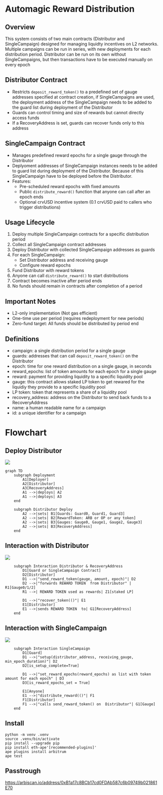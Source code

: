 # Automagic Reward Distribution 

## Overview
This system consists of two main contracts (Distributor and SingleCampaign) designed for managing liquidty incentives on L2 networks. Multiple campaigns can be run in series, with new deployments for each distribution period. Distributor can be run on its own without SingleCampaigns, but then transactions have to be executed manually on every epoch

## Distributor Contract
- Restricts `deposit_reward_token()` to a predefined set of gauge addresses specified at contract creation, if SingleCampaigns are used, the deployment address of the SingleCampaign needs to be added to the guard list during deployment of the Distributor
- Guards can control timing and size of rewards but cannot directly access funds
- If a RecoveryAddress is set, guards can recover funds only to this address

## SingleCampaign Contract
- Manages predefined reward epochs for a single gauge through the Distributor
- Deplyoment addresses of SingleCampaign instances needs to be added to guard list during deployment of the Distributor. Because of this SingleCampaign have to be deployed before the Distributor.
- Features:
  - Pre-scheduled reward epochs with fixed amounts
  - Public `distribute_reward()` function that anyone can call after an epoch ends
  - Optional crvUSD incentive system (0.1 crvUSD paid to callers who trigger distributions)

## Usage Lifecycle
1. Deploy multiple SingleCampaign contracts for a specific distribution period
2. Collect all SingleCampaign contract addresses
3. Deploy Distributor with collected SingleCampaign addresses as guards
4. For each SingleCampaign:
   - Set Distributor address and receiving gauge
   - Configure reward epochs
5. Fund Distributor with reward tokens
6. Anyone can call `distribute_reward()` to start distributions
7. Contract becomes inactive after period ends
8. No funds should remain in contracts after completion of a period

## Important Notes
- L2-only implementation (Not gas efficient)
- One-time use per period (requires redeployment for new periods)
- Zero-fund target: All funds should be distributed by period end

## Definitions

- campaign: a single distribution period for a single gauge
- guards: addresses that can call `deposit_reward_token()` on the Distributor
- epoch: time for one reward distribution on a single gauge, in seconds
- reward_epochs: list of token amounts for each epoch for a single gauge
- reward: payment for providing liquidity to a specific liquidity pool
- gauge: this contract allows staked LP token to get rewared for the liquidiy they provide to a specific liquidity pool
- LP token: token that represents a share of a liquidity pool
- recovery_address: address on the Distributor to send back funds to a RecoveryAddress
- name: a human readable name for a campaign
- id: a unique identifier for a campaign

# Flowchart

## Deploy Distributor


[![](https://mermaid.ink/img/pako:eNp9UlFvgjAQ_ivkntHQMpD2YYmGxKdli_Np4EO1NyVKMQW2MfW_rwWWsWXah37tfXffXe96gk0hETikaqvFcecs41Q5ZpX1ujPEeDwUTY6q6gi7piTpzKhXAytN4qysdLauq-IX4ScL3BRvqJuplBrLckgSZzS6P8tWrzwblRuc33GoZKr-1vmTuq95WFmrU2JlRGYkmddCy5I7LXpuh6RHf3UtkJpnvBuPZbFHxZ3pYuaYZI9PdheqcSprvxrtJ3NRb9GmtWjTWiQ90h79GwL_d7HtBriQo85FJs0wT5ZIodphjilwc5RC71Mz5IvxE6ZHz43aAK90jS7oot7ugL-KQ2lu9VGKCuNMmLbm3y5HoV6KYngFfoIP4JNgTCMvJEFAmUcZoy40wKkxR_6dx5jPJlFIg4sLn228Nw6jwGNhFLIgiPyQEBdQZmZoD90_bL_j5QuuJci8?type=png)](https://mermaid.live/edit#pako:eNp9UlFvgjAQ_ivkntHQMpD2YYmGxKdli_Np4EO1NyVKMQW2MfW_rwWWsWXah37tfXffXe96gk0hETikaqvFcecs41Q5ZpX1ujPEeDwUTY6q6gi7piTpzKhXAytN4qysdLauq-IX4ScL3BRvqJuplBrLckgSZzS6P8tWrzwblRuc33GoZKr-1vmTuq95WFmrU2JlRGYkmddCy5I7LXpuh6RHf3UtkJpnvBuPZbFHxZ3pYuaYZI9PdheqcSprvxrtJ3NRb9GmtWjTWiQ90h79GwL_d7HtBriQo85FJs0wT5ZIodphjilwc5RC71Mz5IvxE6ZHz43aAK90jS7oot7ugL-KQ2lu9VGKCuNMmLbm3y5HoV6KYngFfoIP4JNgTCMvJEFAmUcZoy40wKkxR_6dx5jPJlFIg4sLn228Nw6jwGNhFLIgiPyQEBdQZmZoD90_bL_j5QuuJci8)
```
graph TD
    subgraph Deployment
        A1[Deployer]
        A2[Distributor]
        A3[RecoveryAddress]
        A1 -->|deploys| A2
        A1 -->|deploys| A3
    end

    subgraph Distributor Deploy
        A2 -->|sets| B1[Guards: Guard0, Guard1, Guard3]
        A2 -->|sets| B2[RewardToken: ARB or OP or any token]
        A2 -->|sets| B3[Gauges: Gauge0, Gauge1, Gauge2, Gauge3]
        A2 -->|sets| B3[RecoveryAddress]
    end
```

## Interaction with Distributor

[![](https://mermaid.ink/img/pako:eNp1Uu9r2zAQ_VeO-zA6cNPITuzaHwalNmVsbMMtDBqNolqKY1JLRj-2pXH-98l11rpl0yfd3XtP7-60x0pxgRnWmnUbuMmpBH-Mux8TH6UVmlW2URLyxljd3DurNLyDUlTqp9C7C861MGbkDScnqyvHNAcPu25k_SAuWduxppZwqaQd1H5M0OFqojstEDg9_dBTNELyOy1-eck7q7ZCntTM1SIA1ionbQCiU9XmPcXei02Fj_y10gPXQFl8vyhzuPn6qfgCsNaqnbZEEXoovfdBfH5GzsKJmXI081rCGcGBGRi9mR5uycpYtvXZz9-eyf_oSI-jO3Zz8mS9IC_AgvxnJsWoMEzkbTtW9XBFVm-2cuR6PJVUYoCt0C1ruF_4fihRtBvRCoqZv3KmtxSpPHgc8y9f72SFmdVOBKiVqzeYrdmD8ZHrOLMib5j_JO1ztmPyVqn2L8WHmO3xN2YkDmfncXyeLtIkWoSLJA5wh1m0iGZLEqVpmpAwmYfxIcDHJ4H5bJlEaRyGvkCiZUSWhz8WSM99?type=png)](https://mermaid.live/edit#pako:eNp1Uu9r2zAQ_VeO-zA6cNPITuzaHwalNmVsbMMtDBqNolqKY1JLRj-2pXH-98l11rpl0yfd3XtP7-60x0pxgRnWmnUbuMmpBH-Mux8TH6UVmlW2URLyxljd3DurNLyDUlTqp9C7C861MGbkDScnqyvHNAcPu25k_SAuWduxppZwqaQd1H5M0OFqojstEDg9_dBTNELyOy1-eck7q7ZCntTM1SIA1ionbQCiU9XmPcXei02Fj_y10gPXQFl8vyhzuPn6qfgCsNaqnbZEEXoovfdBfH5GzsKJmXI081rCGcGBGRi9mR5uycpYtvXZz9-eyf_oSI-jO3Zz8mS9IC_AgvxnJsWoMEzkbTtW9XBFVm-2cuR6PJVUYoCt0C1ruF_4fihRtBvRCoqZv3KmtxSpPHgc8y9f72SFmdVOBKiVqzeYrdmD8ZHrOLMib5j_JO1ztmPyVqn2L8WHmO3xN2YkDmfncXyeLtIkWoSLJA5wh1m0iGZLEqVpmpAwmYfxIcDHJ4H5bJlEaRyGvkCiZUSWhz8WSM99)

```graph TD
    subgraph Interaction Distributor & RecoveryAddress
        D1[Guard or SingleCampaign Contract]
        D2[Distributor]
        D1 -->|"send_reward_token(gauge, amount, epoch)"| D2
        D2 -->|"forwards REWARD TOKEN  from Distributor" | R1[Gauge0/1/2]
        R1 -->| REWARD TOKEN used as rewards| Z1[staked LP]
      
        D1 -->|"recover_token(()"| E1
        E1[Distributor]
        E1 -->|sends REWARD TOKEN  to| G1[RecoveryAddress]
    end
```

## Interaction with SingleCampaign

[![](https://mermaid.ink/img/pako:eNptkslu2zAQhl9lMCcbUAzttgUkQFA1Qc_JqZYhMNJEIiKRApemruN3LyU7iYKWJ872zT9DHrGSNWGGjWJDC495IcAdbZ_Ojh_CkGKV4VLAAxdNR99YPzDeiHPiePJgd2-ZqvdzF1xd3bwVqMnYYVFzbRR_skaqktW1Iq09UFQR_-WYZcNsQx70XJQ0yKota6vY2HJZ4Bvk4Ywb7rguJ2hZyX7oyND1o7Lkev-_e6no1Wk7g_Xii7UEpqFz2uCVmxaMfCEBrJdWGHiWCohVLUypBYITEs1aRKOQL7RRFlzDP2q-B7tbcZCC9nPfReHHZugCWyymoe-Cz-S7YJd_LnA_D1woFes6DZpE_S5pmmWxBPdsMCse0ffuucaFX0CuaFSLHvakesZr9xmOY6hA01JPBWbuWjP1UmAhTi6POdLDQVSYGTerh0rapsXsmXXaWXaomaGcM_eB-g_vwMRPKfv3EmdidsTfmMXpKkrS9cbfhJs4DZPQwwNmoR-t1kmcxn4ShEm8TdYnD_9MAH-1TqNtHG0Sf7uNg-D0F1eU4F0?type=png)](https://mermaid.live/edit#pako:eNptkslu2zAQhl9lMCcbUAzttgUkQFA1Qc_JqZYhMNJEIiKRApemruN3LyU7iYKWJ872zT9DHrGSNWGGjWJDC495IcAdbZ_Ojh_CkGKV4VLAAxdNR99YPzDeiHPiePJgd2-ZqvdzF1xd3bwVqMnYYVFzbRR_skaqktW1Iq09UFQR_-WYZcNsQx70XJQ0yKota6vY2HJZ4Bvk4Ywb7rguJ2hZyX7oyND1o7Lkev-_e6no1Wk7g_Xii7UEpqFz2uCVmxaMfCEBrJdWGHiWCohVLUypBYITEs1aRKOQL7RRFlzDP2q-B7tbcZCC9nPfReHHZugCWyymoe-Cz-S7YJd_LnA_D1woFes6DZpE_S5pmmWxBPdsMCse0ffuucaFX0CuaFSLHvakesZr9xmOY6hA01JPBWbuWjP1UmAhTi6POdLDQVSYGTerh0rapsXsmXXaWXaomaGcM_eB-g_vwMRPKfv3EmdidsTfmMXpKkrS9cbfhJs4DZPQwwNmoR-t1kmcxn4ShEm8TdYnD_9MAH-1TqNtHG0Sf7uNg-D0F1eU4F0)

```graph TD
    subgraph Interaction SingleCampaign
        D1[Guard]
        D1 -->|"setup(distributor_address, receiving_gauge, min_epoch_duration)"| D2
        D2[is_setup_complete=True]

        D1 -->|"set_reward_epochs(reward_epochs) as list with token amount for each epoch" | D3
        D3[is_reward_epochs_set = True]

        E1[Anyone]
        E1 -->|"distribute_reward(()"| F1
        F1[Distributor]
        F1 -->|"calls send_reward_token() on  Distributor"| G1[Gauge]
    end
```


## Install

```
python -m venv .venv
source .venv/bin/activate
pip install --upgrade pip
pip install eth-ape'[recommended-plugins]'
ape plugins install arbitrum
ape test
```


## Passtrough 

https://arbiscan.io/address/0xB1a17c8BCb17cd0FDAb587c6b09749b021861E70
